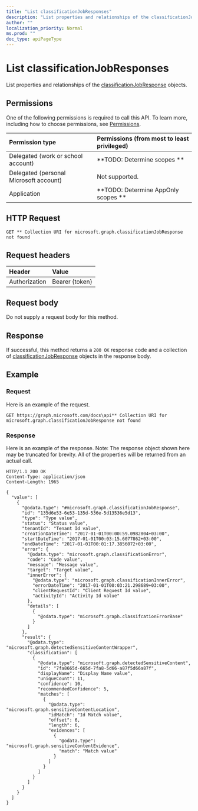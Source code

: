 ```yaml
---
title: "List classificationJobResponses"
description: "List properties and relationships of the classificationJobResponse objects."
author: ""
localization_priority: Normal
ms.prod: ""
doc_type: apiPageType
---
```


# List classificationJobResponses

List properties and relationships of the [classificationJobResponse](../resources/classificationjobresponse.md) objects.

## Permissions
One of the following permissions is required to call this API. To learn more, including how to choose permissions, see [Permissions](/concepts/permissions-reference.md).

|Permission type|Permissions (from most to least privileged)|
|:---|:---|
|Delegated (work or school account)|**TODO: Determine scopes **|
|Delegated (personal Microsoft account)|Not supported.|
|Application|**TODO: Determine AppOnly scopes **|

## HTTP Request
<!-- {
  "blockType": "ignored"
}
-->
``` http
GET ** Collection URI for microsoft.graph.classificationJobResponse not found
```

## Request headers
|Header|Value|
|:---|:---|
|Authorization|Bearer {token}|

## Request body
Do not supply a request body for this method.

## Response
If successful, this method returns a `200 OK` response code and a collection of [classificationJobResponse](../resources/classificationjobresponse.md) objects in the response body.

## Example

### Request
Here is an example of the request.
<!-- {
  "blockType": "request",
  "name": "get_classificationjobresponse"
}
-->
``` http
GET https://graph.microsoft.com/docs\api** Collection URI for microsoft.graph.classificationJobResponse not found
```

### Response
Here is an example of the response. Note: The response object shown here may be truncated for brevity. All of the properties will be returned from an actual call.
<!-- {
  "blockType": "response",
  "truncated": true,
  "@odata.type": "collection(microsoft.graph.classificationjobresponse)"
}
-->
``` http
HTTP/1.1 200 OK
Content-Type: application/json
Content-Length: 1965

{
  "value": [
    {
      "@odata.type": "#microsoft.graph.classificationJobResponse",
      "id": "135d6e53-6e53-135d-536e-5d13536e5d13",
      "type": "Type value",
      "status": "Status value",
      "tenantId": "Tenant Id value",
      "creationDateTime": "2017-01-01T00:00:59.0982804+03:00",
      "startDateTime": "2017-01-01T00:03:15.6077862+03:00",
      "endDateTime": "2017-01-01T00:01:17.3856072+03:00",
      "error": {
        "@odata.type": "microsoft.graph.classificationError",
        "code": "Code value",
        "message": "Message value",
        "target": "Target value",
        "innerError": {
          "@odata.type": "microsoft.graph.classificationInnerError",
          "errorDateTime": "2017-01-01T00:03:21.298689+03:00",
          "clientRequestId": "Client Request Id value",
          "activityId": "Activity Id value"
        },
        "details": [
          {
            "@odata.type": "microsoft.graph.classifcationErrorBase"
          }
        ]
      },
      "result": {
        "@odata.type": "microsoft.graph.detectedSensitiveContentWrapper",
        "classification": [
          {
            "@odata.type": "microsoft.graph.detectedSensitiveContent",
            "id": "7fa8665d-665d-7fa8-5d66-a87f5d66a87f",
            "displayName": "Display Name value",
            "uniqueCount": 11,
            "confidence": 10,
            "recommendedConfidence": 5,
            "matches": [
              {
                "@odata.type": "microsoft.graph.sensitiveContentLocation",
                "idMatch": "Id Match value",
                "offset": 6,
                "length": 6,
                "evidences": [
                  {
                    "@odata.type": "microsoft.graph.sensitiveContentEvidence",
                    "match": "Match value"
                  }
                ]
              }
            ]
          }
        ]
      }
    }
  ]
}
```

